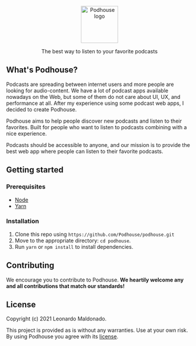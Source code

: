 <p align="center">
  <p align="center">
    <a href="https://podhouse.app/" target="_blank" rel="noopener noreferrer">
     <img width="100" src="https://podhouse.app/logo.svg" alt="Podhouse logo">
    </a>
  </p>
  <p align="center">
    The best way to listen to your favorite podcasts
  </p>
</p>

## What's Podhouse?

Podcasts are spreading between internet users and more people are looking for audio-content. We have a lot of podcast apps available nowadays on the Web, but some of them do not care about UI, UX, and performance at all. After my experience using some podcast web apps, I decided to create Podhouse.

Podhouse aims to help people discover new podcasts and listen to their favorites. Built for people who want to listen to podcasts combining with a nice experience.

Podcasts should be accessible to anyone, and our mission is to provide the best web app where people can listen to their favorite podcasts.

## Getting started

### Prerequisites

- [Node](https://nodejs.org/en/download/)
- [Yarn](https://classic.yarnpkg.com/en/docs/cli/install/)

### Installation

1. Clone this repo using `https://github.com/Podhouse/podhouse.git`
2. Move to the appropriate directory: `cd podhouse`.<br />
3. Run `yarn` or `npm install` to install dependencies.<br />

## Contributing

We encourage you to contribute to Podhouse. **We heartily welcome any and all contributions that match our standards!**

## License

Copyright (c) 2021 Leonardo Maldonado.

This project is provided as is without any warranties. Use at your own risk. By using Podhouse you agree with its [license](LICENSE.md).
